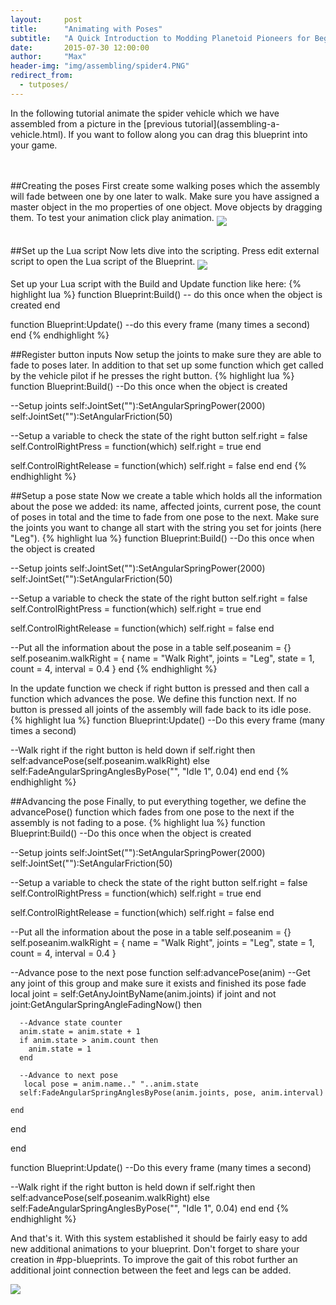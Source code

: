 ```yaml
---
layout:     post
title:      "Animating with Poses"
subtitle:   "A Quick Introduction to Modding Planetoid Pioneers for Beginners"
date:       2015-07-30 12:00:00
author:     "Max"
header-img: "img/assembling/spider4.PNG"
redirect_from:
  - tutposes/
---
```


<img src="{{ site.baseurl }}/img/poses/Rover Coalition Spider Climber T.png" height="0" width="200" align = "right">
In the following tutorial animate the spider vehicle which we have assembled from a picture in the [previous tutorial](assembling-a-vehicle.html).
If you want to follow along you can drag this blueprint into your game.
<br>

<br>
<br>

##Creating the poses
First create some walking poses which the assembly will fade between one by one later to walk. Make sure you have assigned a master object in the mo properties of one object. Move objects by dragging them. To test your animation click play animation.
<img src="{{ site.baseurl }}/img/poses/1.PNG" align = "middle">
<br>
<br>

##Set up the Lua script
Now lets dive into the scripting. Press edit external script to open the Lua script of the Blueprint.
<img src="{{ site.baseurl }}/img/poses/edit.PNG" align = "middle">
<br>


Set up your Lua script with the Build and Update function like here:
{% highlight lua %}
function Blueprint:Build()
  -- do this once when the object is created
end


function Blueprint:Update()
  --do this every frame (many times a second)
end
{% endhighlight %}
<br>

##Register button inputs
Now setup the joints to make sure they are able to fade to poses later. In addition to that set up some function which get called by the vehicle pilot if he presses the right button.
{% highlight lua %}
function Blueprint:Build()
  --Do this once when the object is created

  --Setup joints
  self:JointSet(""):SetAngularSpringPower(2000)
  self:JointSet(""):SetAngularFriction(50)

  --Setup a variable to check the state of the right button
  self.right = false
  self.ControlRightPress = function(which)
    self.right = true
  end

  self.ControlRightRelease = function(which)
    self.right = false
  end
end
{% endhighlight %}
<br>

##Setup a pose state
Now we create a table which holds all the information about the pose we added: its name, affected joints, current pose, the count of poses in total and the time to fade from one pose to the next. Make sure the joints you want to change all start with the string you set for joints (here "Leg").
{% highlight lua %}
function Blueprint:Build()
  --Do this once when the object is created

  --Setup joints
  self:JointSet(""):SetAngularSpringPower(2000)
  self:JointSet(""):SetAngularFriction(50)

  --Setup a variable to check the state of the right button
  self.right = false
  self.ControlRightPress = function(which)
    self.right = true
  end

  self.ControlRightRelease = function(which)
    self.right = false
  end

  --Put all the information about the pose in a table
  self.poseanim = {}
  self.poseanim.walkRight = {
    name = "Walk Right",
    joints = "Leg",
    state = 1,
    count = 4,
    interval = 0.4
  }
end
{% endhighlight %}

In the update function we check if right button is pressed and then call a function which advances the pose. We define this function next. If no button is pressed all joints of the assembly will fade back to its idle pose.
{% highlight lua %}
function Blueprint:Update()
  --Do this every frame (many times a second)

  --Walk right if the right button is held down
  if self.right then
    self:advancePose(self.poseanim.walkRight)
  else
    self:FadeAngularSpringAnglesByPose("", "Idle 1", 0.04)
  end
end
{% endhighlight %}
<br>

##Advancing the pose
Finally, to put everything together, we define the advancePose() function which fades from one pose to the next if the assembly is not fading to a pose.
{% highlight lua %}
function Blueprint:Build()
  --Do this once when the object is created

  --Setup joints
  self:JointSet(""):SetAngularSpringPower(2000)
  self:JointSet(""):SetAngularFriction(50)

  --Setup a variable to check the state of the right button
  self.right = false
  self.ControlRightPress = function(which)
    self.right = true
  end

  self.ControlRightRelease = function(which)
    self.right = false
  end

  --Put all the information about the pose in a table
  self.poseanim = {}
  self.poseanim.walkRight = {
    name = "Walk Right",
    joints = "Leg",
    state = 1,
    count = 4,
    interval = 0.4
  }

  --Advance pose to the next pose
  function self:advancePose(anim)
    --Get any joint of this group and make sure it exists and finished its pose fade
    local joint = self:GetAnyJointByName(anim.joints)
    if joint and not joint:GetAngularSpringAngleFadingNow() then

      --Advance state counter
      anim.state = anim.state + 1
      if anim.state > anim.count then
        anim.state = 1
      end

      --Advance to next pose
       local pose = anim.name.." "..anim.state
      self:FadeAngularSpringAnglesByPose(anim.joints, pose, anim.interval)

    end
  end

end


function Blueprint:Update()
  --Do this every frame (many times a second)

  --Walk right if the right button is held down
  if self.right then
    self:advancePose(self.poseanim.walkRight)
  else
    self:FadeAngularSpringAnglesByPose("", "Idle 1", 0.04)
  end
end
{% endhighlight %}

And that's it. With this system established it should be fairly easy to add new additional animations to your blueprint. Don't forget to share your creation in #pp-blueprints.
To improve the gait of this robot further an additional joint connection between the feet and legs can be added.
<br>

<img src="{{ site.baseurl }}/img/poses/spiderwalk2.gif" align = "middle">
